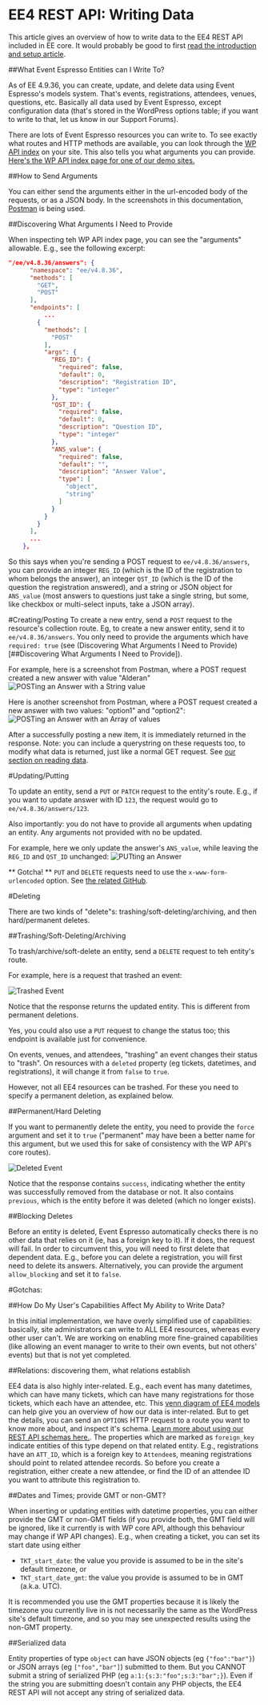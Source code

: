 # EE4 REST API: Writing Data

This article gives an overview of how to write data to the EE4 REST API included in EE core. It would probably be 
good to first [read the introduction and setup article](ee4-rest-api-introduction.md).

##What Event Espresso Entities can I Write To?

As of EE 4.9.36, you can create, update, and delete data using Event Espresso's models system. That's events, 
registrations, attendees, venues, questions, etc. Basically all data used by Event Espresso, except configuration 
data (that's stored in the WordPress options table; if you want to write to that, let us know in our Support Forums).
 
There are lots of Event Espresso resources you can write to. To see exactly what routes and HTTP methods are available, 
you can look through
 the [WP API index](https://developer.wordpress.org/rest-api/using-the-rest-api/discovery/) on your site. This also
 tells you what arguments you can provide. [Here's the WP API index page for one of our demo sites.](http://demoee.org/wp-json)
 


##How to Send Arguments

You can either send the arguments either in the url-encoded body of the requests, or as a JSON body. In the screenshots in this documentation, [Postman](https://www.getpostman.com/) is being used.


##Discovering What Arguments I Need to Provide

When inspecting teh WP API index page, you can see the "arguments" allowable. E.g., see the following excerpt:

```json
"/ee/v4.8.36/answers": {
      "namespace": "ee/v4.8.36",
      "methods": [
        "GET",
        "POST"
      ],
      "endpoints": [
          ...
        {
          "methods": [
            "POST"
          ],
          "args": {
            "REG_ID": {
              "required": false,
              "default": 0,
              "description": "Registration ID",
              "type": "integer"
            },
            "QST_ID": {
              "required": false,
              "default": 0,
              "description": "Question ID",
              "type": "integer"
            },
            "ANS_value": {
              "required": false,
              "default": "",
              "description": "Answer Value",
              "type": [
                "object",
                "string"
              ]
            }
          }
        }
      ],
      ...
    },
```
So this says when you're sending a POST request to `ee/v4.8.36/answers`, you can provide an integer `REG_ID` (which 
is the ID of the registration to whom belongs the answer), an integer `QST_ID` (which is the ID of the question the 
registration answered), and a string or JSON object for `ANS_value` (most answers to questions just take a single 
string, but some, like checkbox or multi-select inputs, take a JSON array).
   
#Creating/Posting
To create a new entry, send a `POST` request to the resource's collection route. Eg, to create a new answer entity, send it to `ee/v4.8.36/answers`.
You only need to provide the arguments which have `required: true` (see (Discovering What Arguments I Need to Provide)[##Discovering What Arguments I Need to Provide]).

For example, here is a screenshot from Postman, where a POST request created a new answer with value "Alderan" 
![POSTing an Answer with a String value](../images/postman-post-single-value.JPG)

Here is another screenshot from Postman, where a POST request created a new answer with two values: "option1" and 
"option2":
![POSTing an Answer with an Array of values](../images/postman-post-multiple-values.JPG)

After a successfully posting a new item, it is immediately returned in the response. Note: you can include a querystring on these requests too, to modify
what data is returned, just like a normal GET request. See [our section on reading data](ee4-rest-api-reading-data.md).

#Updating/Putting

To update an entity, send a `PUT` or `PATCH` request to the entity's route. E.g., if you want to update answer with ID `123`, the request
 would go to `ee/v4.8.36/answers/123`.
 
 Also importantly: you do not have to provide all arguments when updating an entity. Any arguments not provided with no be updated. 
 
For example, here we only update the answer's `ANS_value`, while leaving the `REG_ID` and `QST_ID` unchanged:
![PUTting an Answer](../images/postman-put.JPG)

** Gotcha! ** `PUT` and `DELETE` requests need to use the `x-www-form-urlencoded` option. See [the related GitHub](https://github.com/WP-API/WP-API/issues/2451).

#Deleting

There are two kinds of "delete"s: trashing/soft-deleting/archiving, and then hard/permanent deletes.

##Trashing/Soft-Deleting/Archiving

To trash/archive/soft-delete an entity, send a `DELETE` request to teh entity's route.
 
For example, here is a request that trashed an event:
 
 ![Trashed Event](../images/postman-delete.JPG)

Notice that the response returns the updated entity. This is different from permanent deletions.
 
Yes, you could also use a `PUT` request to change the status too; this endpoint is available just for convenience.

On events, venues, and attendees, "trashing" an event changes their status to "trash". On resources with a `deleted` property (eg tickets, datetimes, and registrations), it will change it from `false`
 to `true`. 
 
 However, not all EE4 resources can be trashed. For these you need to specify a permanent deletion, as explained below.
 
 ##Permanent/Hard Deleting
 
If you want to permanently delete the entity, you need to 
provide the `force` argument and set it to `true` ("permanent" may have been a better name for this argument, but we used this for sake of consistency with the WP API's core routes).

![Deleted Event](../images/postman-delete-force.JPG)

Notice that the response contains `success`, indicating whether the entity was successfully removed from the database or not. It also contains `previous`, which is the entity
before it was deleted (which no longer exists).

##Blocking Deletes

Before an entity is deleted, Event Espresso automatically checks there is no other data that relies on it (ie, has a foreign key to it). If it does, the request will fail.
In order to circumvent this, you will need to first delete that dependent data. E.g., before you can delete a registration, you will first need to delete its answers.
Alternatively, you can provide the argument `allow_blocking` and set it to `false`.

#Gotchas:

##How Do My User's Capabilities Affect My Ability to Write Data?

In this initial implementation, we have overly simplified use of capabilities: basically, site administrators can 
write to ALL EE4 resources, whereas every other user can't. We are working on enabling more fine-grained capabilities
 (like allowing an event manager to write to their own events, but not others' events) but that is not yet completed. 

##Relations: discovering them, what relations establish 

EE4 data is also highly inter-related. E.g., each event has 
many datetimes, which can have many tickets, which can have many registrations for those tickets, which each have an 
attendee, etc. This [venn diagram of EE4 models](https://github.com/eventespresso/event-espresso-core/blob/master/docs/images/models-venn-diagram.png)
can help give you an overview of how our data is inter-related. But to get the details, you can send an `OPTIONS`
HTTP request to a route you want to know more about, and inspect it's schema. [Learn more about using our REST API 
schemas here.](ee4-rest-api-schema.md#relations). The properties which are marked as `foreign_key` indicate entities of this type depend on that related entity.
E.g., registrations have an `ATT_ID`, which is a foreign key to `Attendee`s, meaning registrations should point to related attendee records. So before you create
a registration, either create a new attendee, or find the ID of an attendee ID you want to attribute this registration to.


##Dates and Times; provide GMT or non-GMT?

When inserting or updating entities with datetime properties, you can either provide the GMT or non-GMT fields (if you provide both, the GMT field will be ignored, like
it currently is with WP core API, although this behaviour may change if WP API changes). E.g., when creating a ticket, you can set its start date using either
* `TKT_start_date`: the value you provide is assumed to be in the site's default timezone, or
* `TKT_start_date_gmt`: the value you provide is assumed to be in GMT (a.k.a. UTC). 

It is recommended you use the GMT properties because it is likely the timezone you currently live in is not necessarily the same as the WordPress site's default timezone,
and so you may see unexpected results using the non-GMT property.

##Serialized data

Entity properties of type `object` can have JSON objects (eg `{"foo":"bar"}`) or JSON arrays (eg `["foo","bar"]`) submitted to them. But you CANNOT submit a string
of serialized PHP (eg `a:1:{s:3:"foo";s:3:"bar";}`). Even if the string you are submitting doesn't contain any PHP objects, the EE4 REST API will not accept any string of serialized data.